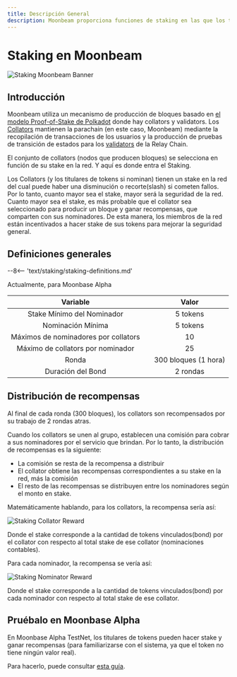 ```yaml
---
title: Descripción General
description: Moonbeam proporciona funciones de staking en las que los titulares de tokens nominan a los collators con sus tokens y obtienen recompensas.
---
```


# Staking en Moonbeam

![Staking Moonbeam Banner](/images/staking/staking-overview-banner.png)

## Introducción

Moonbeam utiliza un mecanismo de producción de bloques basado en [el modelo Proof-of-Stake de Polkadot](https://wiki.polkadot.network/docs/learn-consensus) donde hay collators y validators. Los [Collators](https://wiki.polkadot.network/docs/learn-collator) mantienen la parachain (en este caso, Moonbeam) mediante la recopilación de transacciones de los usuarios y la producción de pruebas de transición de estados para los [validators](https://wiki.polkadot.network/docs/learn-validator) de la Relay Chain.

El conjunto de collators (nodos que producen bloques) se selecciona en función de su stake en la red. Y aquí es donde entra el Staking.

Los Collators (y los titulares de tokens si nominan) tienen un stake en la red del cual puede haber una disminución o recorte(slash) si cometen fallos. Por lo tanto, cuanto mayor sea el stake, mayor será la seguridad de la red. Cuanto mayor sea el stake, es más probable que el collator sea seleccionado para producir un bloque y ganar recompensas, que comparten con sus nominadores. De esta manera, los miembros de la red están incentivados a hacer stake de sus tokens para mejorar la seguridad general.

## Definiciones generales

--8<-- 'text/staking/staking-definitions.md'

Actualmente, para Moonbase Alpha

|             Variable             |     |                                                  Valor                                                  |
| :------------------------------: | :-: | :-----------------------------------------------------------------------------------------------------: |
|     Stake Mínimo del Nominador    |     |                          5 tokens                           |
|        Nominación Mínima     |     |                          5 tokens                           |
| Máximos de nominadores por collators |     |                             10                             |
| Máximo de collators por nominador  |     |                             25                             |
|              Ronda               |     | 300 bloques (1 hora) |
|          Duración del Bond           |     |                            2 rondas                             |

## Distribución de recompensas

Al final de cada ronda (300 bloques), los collators son recompensados por su trabajo de 2 rondas atras.

Cuando los collators se unen al grupo, establecen una comisión para cobrar a sus nominadores por el servicio que brindan. Por lo tanto, la distribución de recompensas es la siguiente:

 - La comisión se resta de la recompensa a distribuir
 - El collator obtiene las recompensas correspondientes a su stake en la red, más la comisión
 - El resto de las recompensas se distribuyen entre los nominadores según el monto en stake.


Matemáticamente hablando, para los collators, la recompensa sería así:

![Staking Collator Reward](/images/staking/staking-overview-1.png)

Donde el stake corresponde a la cantidad de tokens vinculados(bond) por el collator con respecto al total stake de ese collator (nominaciones contables).

Para cada nominador, la recompensa se vería así:

![Staking Nominator Reward](/images/staking/staking-overview-2.png)

Donde el stake  corresponde a la cantidad de tokens vinculados(bond) por cada nominador con respecto al total stake de ese collator.

## Pruébalo en Moonbase Alpha

En Moonbase Alpha TestNet, los titulares de tokens pueden hacer stake  y ganar recompensas (para familiarizarse con el sistema, ya que el token no tiene ningún valor real).

Para hacerlo, puede consultar [esta guía](/staking/stake/).
